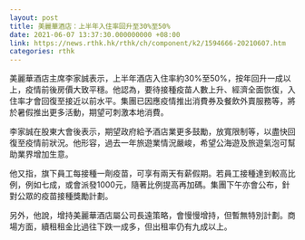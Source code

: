 ```yaml
---
layout: post
title: 美麗華酒店：上半年入住率回升至30%至50%
date: 2021-06-07 13:37:30.000000000 +08:00
link: https://news.rthk.hk/rthk/ch/component/k2/1594666-20210607.htm
categories: rthk
---
```


美麗華酒店主席李家誠表示，上半年酒店入住率約30%至50%，按年回升一成以上，疫情前後房價大致平穩。他認為，要待接種疫苗人數上升、經濟全面恢復，入住率才會回復至接近以前水平。集團已因應疫情推出消費券及餐飲外賣服務等，將於暑假推出更多活動，期望可刺激本地消費。

李家誠在股東大會後表示，期望政府給予酒店業更多鼓勵，放寬限制等，以盡快回復至疫情前狀況。他形容，過去一年旅遊業情況嚴峻，希望公海遊及旅遊氣泡可幫助業界增加生意。

他又指，旗下員工每接種一劑疫苗，可享有兩天有薪假期。若員工接種達到較高比例，例如七成，或會派發1000元，隨著比例提高再加碼。集團下午亦會公布，針對公眾的疫苗接種獎勵計劃。

另外，他說，增持美麗華酒店屬公司長遠策略，會慢慢增持，但暫無特別計劃。商場方面，續租租金比過往下跌一成多，但出租率仍有九成以上。
